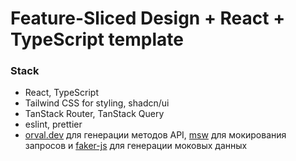 # Feature-Sliced Design + React + TypeScript template

### Stack
- React, TypeScript
- Tailwind CSS for styling, shadcn/ui
- TanStack Router, TanStack Query
- eslint, prettier
- [orval.dev](https://orval.dev) для генерации методов API, [msw](https://mswjs.io) для мокирования запросов и [faker-js](https://fakerjs.dev/) для генерации моковых данных
